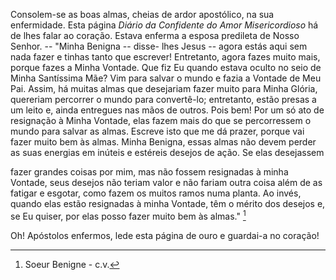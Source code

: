 
Consolem-se as boas almas, cheias de ardor apostólico, na sua enfermidade. Esta página *Diário da Confidente do Amor Misericordioso* há de lhes falar ao coração. Estava enferma a esposa predileta de Nosso Senhor. -- "Minha Benigna -- disse- lhes Jesus -- agora estás aqui sem nada fazer e tinhas tanto que escrever! Entretanto, agora fazes muito mais, porque fazes a Minha Vontade. Que fiz Eu quando estava oculto no seio de Minha Santíssima Mãe? Vim para salvar o mundo e fazia a Vontade de Meu Pai. Assim, há muitas almas que desejariam fazer muito para Minha Glória, quereriam percorrer o mundo para convertê-lo; entretanto, estão presas a um leito e, ainda entregues nas mãos de outros. Pois bem! Por um só ato de resignação à Minha Vontade, elas fazem mais do que se percorressem o mundo para salvar as almas. Escreve isto que me dá prazer, porque vai fazer muito bem às almas. Minha Benigna, essas almas não devem perder as suas energias em inúteis e estéreis desejos de ação. Se elas desejassem

fazer grandes coisas por mim, mas não fossem resignadas à minha Vontade, seus desejos não teriam valor e não fariam outra coisa além de as fatigar e esgotar, como fazem os muitos ramos numa planta. Ao invés, quando elas estão resignadas à minha Vontade, têm o mérito dos desejos e, se Eu quiser, por elas posso fazer muito bem às almas." [^1]

Oh! Apóstolos enfermos, lede esta página de ouro e guardai-a no coração!



[^1]: Soeur Benigne - c.v.